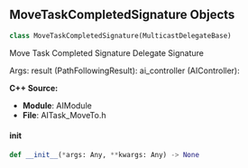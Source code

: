 ## MoveTaskCompletedSignature Objects

```python
class MoveTaskCompletedSignature(MulticastDelegateBase)
```

Move Task Completed Signature  Delegate Signature

Args:
    result (PathFollowingResult): 
    ai_controller (AIController):

**C++ Source:**

- **Module**: AIModule
- **File**: AITask_MoveTo.h

<a id="unreal.MoveTaskCompletedSignature.__init__"></a>

#### __init__

```python
def __init__(*args: Any, **kwargs: Any) -> None
```

<a id="unreal.OAISimpleDelegate"></a>